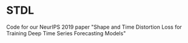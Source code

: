 # STDL
Code for our NeurIPS 2019 paper "Shape and Time Distortion Loss for Training Deep Time Series Forecasting Models"
